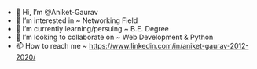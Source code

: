 - 👋 Hi, I’m @Aniket-Gaurav
- 👀 I’m interested in ~ Networking Field
- 🌱 I’m currently learning/persuing ~ B.E. Degree
- 💞️ I’m looking to collaborate on ~ Web Development & Python
- 📫 How to reach me ~ https://www.linkedin.com/in/aniket-gaurav-2012-2020/

<!---
Aniket-Gaurav/Aniket-Gaurav is a ✨ special ✨ repository because its `README.md` (this file) appears on your GitHub profile.
You can click the Preview link to take a look at your changes.
--->
